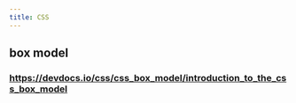 ```yaml
---
title: CSS
---
```


## box model
### https://devdocs.io/css/css_box_model/introduction_to_the_css_box_model
##
##
##
